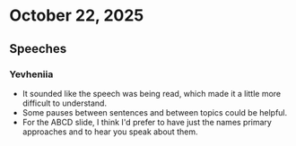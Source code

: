 # October 22, 2025

## Speeches

### Yevheniia

- It sounded like the speech was being read, which made it a little more difficult to understand.
- Some pauses between sentences and between topics could be helpful.
- For the ABCD slide, I think I'd prefer to have just the names primary approaches and to hear you speak about them.
